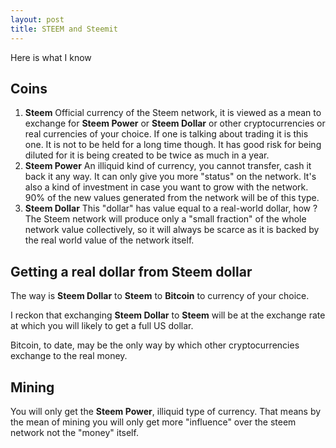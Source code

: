 ```yaml
---
layout: post
title: STEEM and Steemit
---
```

Here is what I know

## Coins

1. **Steem**
Official currency of the Steem network, it is viewed as a mean to exchange for **Steem Power** or **Steem Dollar** or other cryptocurrencies or real currencies of your choice. If one is talking about trading it is this one. It is not to be held for a long time though. It has good risk for being diluted for it is being created to be twice as much in a year. 
2. **Steem Power**
An illiquid kind of currency, you cannot transfer, cash it back it any way. It can only give you more "status" on the network. It's also a kind of investment in case you want to grow with the network. 90% of the new values generated from the network will be of this type.
3. **Steem Dollar**
This "dollar" has value equal to a real-world dollar, how ? The Steem network will produce only a "small fraction" of the whole network value collectively, so it will always be scarce as it is backed by the real world value of the network itself. 


## Getting a real dollar from Steem dollar

The way is **Steem Dollar** to **Steem** to **Bitcoin** to currency of your choice. 

I reckon that exchanging **Steem Dollar** to **Steem** will be at the exchange rate at which you will likely to get a full US dollar.

Bitcoin, to date, may be the only way by which other cryptocurrencies exchange to the real money.

## Mining

You will only get the **Steem Power**, illiquid type of currency. That means by the mean of mining you will only get more "influence" over the steem network not the "money" itself.

